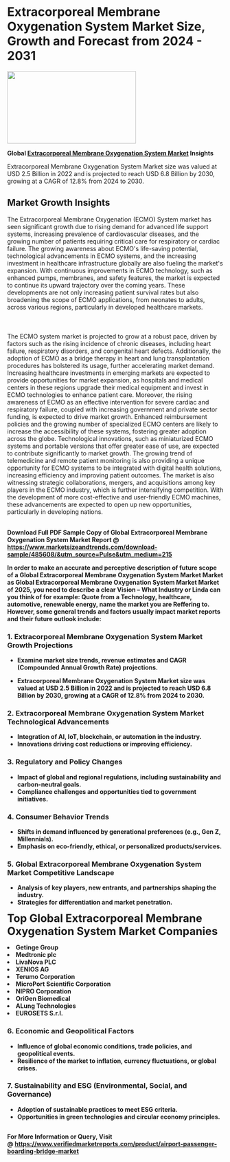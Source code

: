 <H1>Extracorporeal Membrane Oxygenation System Market Size, Growth and Forecast from 2024 - 2031</H1><img class="aligncenter size-medium wp-image-584254" src="https://thirdeyenews.in/wp-content/uploads/2024/09/Global-Market-Research-300x168.jpeg" alt="" width="300" height="168" /><p><strong>Global&nbsp;<a href="https://www.marketsizeandtrends.com/download-sample/485608/&amp;utm_source=Pulse&amp;utm_medium=215">Extracorporeal Membrane Oxygenation System Market</a> Insights</strong></p><p>Extracorporeal Membrane Oxygenation System Market size was valued at USD 2.5 Billion in 2022 and is projected to reach USD 6.8 Billion by 2030, growing at a CAGR of 12.8% from 2024 to 2030.</p><p><h2>Market Growth Insights</h2> <p>The Extracorporeal Membrane Oxygenation (ECMO) System market has seen significant growth due to rising demand for advanced life support systems, increasing prevalence of cardiovascular diseases, and the growing number of patients requiring critical care for respiratory or cardiac failure. The growing awareness about ECMO's life-saving potential, technological advancements in ECMO systems, and the increasing investment in healthcare infrastructure globally are also fueling the market's expansion. With continuous improvements in ECMO technology, such as enhanced pumps, membranes, and safety features, the market is expected to continue its upward trajectory over the coming years. These developments are not only increasing patient survival rates but also broadening the scope of ECMO applications, from neonates to adults, across various regions, particularly in developed healthcare markets. <br><br> <strong></strong> <br><br> The ECMO system market is projected to grow at a robust pace, driven by factors such as the rising incidence of chronic diseases, including heart failure, respiratory disorders, and congenital heart defects. Additionally, the adoption of ECMO as a bridge therapy in heart and lung transplantation procedures has bolstered its usage, further accelerating market demand. Increasing healthcare investments in emerging markets are expected to provide opportunities for market expansion, as hospitals and medical centers in these regions upgrade their medical equipment and invest in ECMO technologies to enhance patient care. Moreover, the rising awareness of ECMO as an effective intervention for severe cardiac and respiratory failure, coupled with increasing government and private sector funding, is expected to drive market growth. Enhanced reimbursement policies and the growing number of specialized ECMO centers are likely to increase the accessibility of these systems, fostering greater adoption across the globe. Technological innovations, such as miniaturized ECMO systems and portable versions that offer greater ease of use, are expected to contribute significantly to market growth. The growing trend of telemedicine and remote patient monitoring is also providing a unique opportunity for ECMO systems to be integrated with digital health solutions, increasing efficiency and improving patient outcomes. The market is also witnessing strategic collaborations, mergers, and acquisitions among key players in the ECMO industry, which is further intensifying competition. With the development of more cost-effective and user-friendly ECMO machines, these advancements are expected to open up new opportunities, particularly in developing nations. <br><br> <strong></p><p><span class=""><strong>Download Full PDF Sample Copy of Global Extracorporeal Membrane Oxygenation System Market Report</strong> @ <a href="https://www.marketsizeandtrends.com/download-sample/485608/&amp;utm_source=Pulse&amp;utm_medium=215" target="_blank">https://www.marketsizeandtrends.com/download-sample/485608/&amp;utm_source=Pulse&amp;utm_medium=215</a></span></p><p>In order to make an accurate and perceptive description of future scope of a Global&nbsp;Extracorporeal Membrane Oxygenation System Market Market as Global&nbsp;Extracorporeal Membrane Oxygenation System Market Market of 2025, you need to describe a clear Vision &ndash; What Industry or Linda can you think of for example: Quote from a Technology, healthcare, automotive, renewable energy, name the market you are Reffering to. However, some general trends and factors usually impact market reports and their future outlook include:</p><h3>1.&nbsp;<strong>Extracorporeal Membrane Oxygenation System Market Growth Projections</strong></h3><ul><li>Examine market size trends, revenue estimates and CAGR (Compounded Annual Growth Rate) projections.</li><li><p>Extracorporeal Membrane Oxygenation System Market size was valued at USD 2.5 Billion in 2022 and is projected to reach USD 6.8 Billion by 2030, growing at a CAGR of 12.8% from 2024 to 2030.</p></li></ul><h3>2.&nbsp;<strong>Extracorporeal Membrane Oxygenation System Market Technological Advancements</strong></h3><ul><li>Integration of AI, IoT, blockchain, or automation in the industry.</li><li>Innovations driving cost reductions or improving efficiency.</li></ul><h3>3.&nbsp;<strong>Regulatory and Policy Changes</strong></h3><ul><li>Impact of global and regional regulations, including sustainability and carbon-neutral goals.</li><li>Compliance challenges and opportunities tied to government initiatives.</li></ul><h3>4.&nbsp;<strong>Consumer Behavior Trends</strong></h3><ul><li>Shifts in demand influenced by generational preferences (e.g., Gen Z, Millennials).</li><li>Emphasis on eco-friendly, ethical, or personalized products/services.</li></ul><h3>5.&nbsp;<strong>Global Extracorporeal Membrane Oxygenation System Market Competitive Landscape</strong></h3><ul><li>Analysis of key players, new entrants, and partnerships shaping the industry.</li><li>Strategies for differentiation and market penetration.</li></ul><p data-pm-slice="1 1 []"><span style="color: inherit; font-family: inherit; font-size: 25px;">Top Global Extracorporeal Membrane Oxygenation System Market Companies</span></p><div class="" data-test-id=""><p><li>Getinge Group</li><li> Medtronic plc</li><li> LivaNova PLC</li><li> XENIOS AG</li><li> Terumo Corporation</li><li> MicroPort Scientific Corporation</li><li> NIPRO Corporation</li><li> OriGen Biomedical</li><li> ALung Technologies</li><li> EUROSETS S.r.l.</li></p></div><h3>6.&nbsp;<strong>Economic and Geopolitical Factors</strong></h3><ul><li>Influence of global economic conditions, trade policies, and geopolitical events.</li><li>Resilience of the market to inflation, currency fluctuations, or global crises.</li></ul><h3>7.&nbsp;<strong>Sustainability and ESG (Environmental, Social, and Governance)</strong></h3><ul><li>Adoption of sustainable practices to meet ESG criteria.</li><li>Opportunities in green technologies and circular economy principles.</li></ul><h2><strong style="font-size: 14px;">For More Information or Query, Visit @&nbsp;</strong><a style="background-color: #ffffff; font-size: 14px;" href="https://www.marketsizeandtrends.com/report/extracorporeal-membrane-oxygenation-system-market/" target="_blank">https://www.verifiedmarketreports.com/product/airport-passenger-boarding-bridge-market</a></h2>
